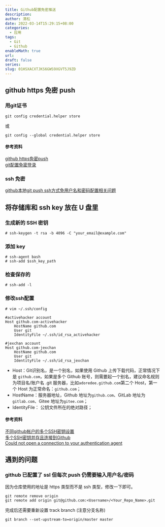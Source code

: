 ```yaml
---
title: Github配置免密推送
description: 
author: 清松
date: 2022-03-14T15:29:15+08:00
categories:
  - 应用
tags:
  - Git
  - Github
enableMath: true
url: 
draft: false
series: 
slug: 01HSXACXTJKS6GWS9XGVT5J9ZD
---
```

## github https 免密 push
### 用git证书
```
git config credential.helper store				
```
或
```
git config --global credential.helper store
```
#### 参考资料
[github https免密push](https://blog.csdn.net/u010563350/article/details/106965461?utm_medium=distribute.pc_relevant.none-task-blog-searchFromBaidu-2.not_use_machine_learn_pai&depth_1-utm_source=distribute.pc_relevant.none-task-blog-searchFromBaidu-2.not_use_machine_learn_pai)  
[git配置免密登录](https://liqing.blog.csdn.net/article/details/79065095?utm_medium=distribute.pc_relevant_t0.none-task-blog-BlogCommendFromBaidu-1.not_use_machine_learn_pai&depth_1-utm_source=distribute.pc_relevant_t0.none-task-blog-BlogCommendFromBaidu-1.not_use_machine_learn_pai)  

### ssh 免密
[github本地git push ssh方式免用户名和密码配置相关问题](https://blog.csdn.net/lonyw/article/details/75392410?utm_medium=distribute.pc_relevant.none-task-blog-BlogCommendFromBaidu-1.not_use_machine_learn_pai&depth_1-utm_source=distribute.pc_relevant.none-task-blog-BlogCommendFromBaidu-1.not_use_machine_learn_pai)  

## 将存储库和 ssh key 放在 U 盘里
### 生成新的 SSH 密钥
```
# ssh-keygen -t rsa -b 4096 -C "your_email@example.com"
```
### 添加 key
```
# ssh-agent bash
# ssh-add $ssh_key_path
```
### 检查保存的
```
# ssh-add -l
```
### 修改ssh配置
```
# vim ~/.ssh/config

#activehacker account
Host github.com-activehacker
	HostName github.com
	User git
	IdentityFile ~/.ssh/id_rsa_activehacker

#jexchan account
Host github.com-jexchan
	HostName github.com
	User git
	IdentityFile ~/.ssh/id_rsa_jexchan
```
- Host：Git识别名，是一个别名，如果使用 Github 上传下载代码，正常情况下是 `github.com`，如果是多个 Github 账号，则需要起一个别名，建议命名规则为项目名/账户名 .git 服务器，比如`adoredee.github.com`第二个 Host，第一个 Host 为正常命名：`github.com`；
- HostName：服务器地址，Github 地址为`github.com`、GitLab 地址为`gitlab.com`、Gitee 地址为`gitee.com`；
- IdentityFile： 公钥文件所在的绝对路径；

#### 参考资料
[不同github帐户的多个SSH密钥设置](https://gist.github.com/jexchan/2351996)  
[多个SSH密钥并存且连接到Github](https://kangzhiheng.top/post/11-more-ssh-in-one-laptop/)  
[Could not open a connection to your authentication agent](https://blog.csdn.net/argleary/article/details/100638560)

## 遇到的问题
### github 已配置了 ssl 但每次 push 仍需要输入用户名/密码
因为仓库使用的地址是 https 类型而不是 ssh 类型，修改一下即可。
```
git remote remove origin
git remote add origin git@github.com:<Username>/<Your_Repo_Name>.git
```
完成后还需要重新设置 track branch (注意分支名称)
```
git branch --set-upstream-to=origin/master master
```